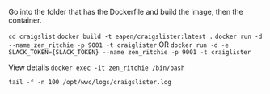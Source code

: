 Go into the folder that has the Dockerfile and build the image, then the
container.

`cd craigslist`
`docker build -t eapen/craigslister:latest .`
`docker run -d --name zen_ritchie -p 9001 -t craiglister`
OR
`docker run -d -e SLACK_TOKEN={SLACK_TOKEN} --name zen_ritchie -p 9001 -t craiglister`

View details
`docker exec -it zen_ritchie /bin/bash`

`tail -f -n 100 /opt/wwc/logs/craigslister.log`
